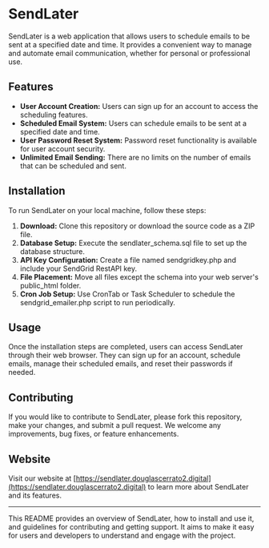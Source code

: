 # SendLater

SendLater is a web application that allows users to schedule emails to be sent at a specified date and time. It provides a convenient way to manage and automate email communication, whether for personal or professional use.

## Features

- **User Account Creation:** Users can sign up for an account to access the scheduling features.
- **Scheduled Email System:** Users can schedule emails to be sent at a specified date and time.
- **User Password Reset System:** Password reset functionality is available for user account security.
- **Unlimited Email Sending:** There are no limits on the number of emails that can be scheduled and sent.

## Installation

To run SendLater on your local machine, follow these steps:

1. **Download:** Clone this repository or download the source code as a ZIP file.
2. **Database Setup:** Execute the sendlater_schema.sql file to set up the database structure.
3. **API Key Configuration:** Create a file named sendgridkey.php and include your SendGrid RestAPI key.
4. **File Placement:** Move all files except the schema into your web server's public_html folder.
5. **Cron Job Setup:** Use CronTab or Task Scheduler to schedule the sendgrid_emailer.php script to run periodically.

## Usage

Once the installation steps are completed, users can access SendLater through their web browser. They can sign up for an account, schedule emails, manage their scheduled emails, and reset their passwords if needed.

## Contributing

If you would like to contribute to SendLater, please fork this repository, make your changes, and submit a pull request. We welcome any improvements, bug fixes, or feature enhancements.

## Website

Visit our website at [https://sendlater.douglascerrato2.digital](https://sendlater.douglascerrato2.digital) to learn more about SendLater and its features.

---

This README provides an overview of SendLater, how to install and use it, and guidelines for contributing and getting support. It aims to make it easy for users and developers to understand and engage with the project.
